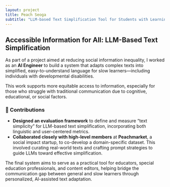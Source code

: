 ```yaml
---
layout: project
title: Peach Seoga
subtitle: "LLM-based Text Simplification Tool for Students with Learning Difficulties"
---
```


## Accessible Information for All: LLM-Based Text Simplification

As part of a project aimed at reducing social information inequality, I worked as an **AI Engineer** to build a system that adapts complex texts into simplified, easy-to-understand language for slow learners—including individuals with developmental disabilities.

This work supports more equitable access to information, especially for those who struggle with traditional communication due to cognitive, educational, or social factors.

### 🔧 Contributions

* **Designed an evaluation framework** to define and measure “text simplicity” for LLM-based text simplification, incorporating both linguistic and user-centered metrics.
* **Collaborated closely with high-level members** at **Peachmarket**, a social impact startup, to co-develop a domain-specific dataset. This involved curating real-world texts and crafting prompt strategies to guide LLMs toward effective simplification.

The final system aims to serve as a practical tool for educators, special education professionals, and content editors, helping bridge the communication gap between general and slow learners through personalized, AI-assisted text adaptation.

